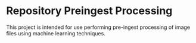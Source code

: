 # Repository Preingest Processing

This project is intended for use performing pre-ingest processing of image files using machine learning techniques.